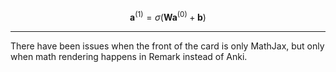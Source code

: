 $$\mathbf{a}^{(1)} = \sigma(\mathbf{W} \mathbf{a}^{(0)} + \mathbf{b})$$

---

There have been issues when the front of the card is only MathJax, but only when math rendering happens in Remark instead of Anki.

